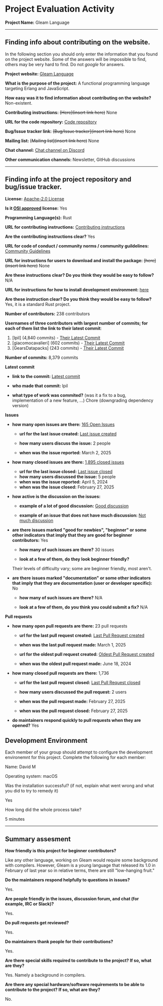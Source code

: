 # Project Evaluation Activity



__Project Name:__ Gleam Language


---

## Finding info about contributing on the website.

In the following section you should only enter the information that you
found on the project website. Some of the answers will be impossible to find, others
may be very hard to find. Do not _google_ for answers.

__Project website:__ [Gleam Language](https://gleam.run)


__What is the purpose of the project:__ A functional programming language targeting Erlang and JavaScript.


__How easy was it to find information about contributing on the website?__ Non-existent.


__Contributing instructions:__ ~~[Here](insert link here)~~ None

__URL for the code repository:__ [Code repository](https://github.com/gleam-lang/gleam)

__Bug/Issue tracker link:__ ~~[Bug/Issue tracker](insert link here)~~ None

__Mailing list:__ ~~[Mailing list](insert link here)~~ None

__Chat channel:__ [Chat channel on Discord](https://discord.gg/Fm8Pwmy)

__Other communication channels:__ Newsletter, GitHub discussions


---

## Finding info at the project repository and bug/issue tracker.

__License:__ [Apache-2.0 License](https://github.com/gleam-lang/gleam/blob/main/LICENCE)

__Is it [OSI approved](https://opensource.org/licenses/alphabetical) license:__ Yes

__Programming Language(s):__ Rust

__URL for contributing instructions:__ [Contributing instructions](https://github.com/gleam-lang/gleam/blob/main/CONTRIBUTING.md)

__Are the contributing instructions clear?__ Yes


__URL for code of conduct / community norms / community guildelines:__ [Community Guidelines](https://github.com/gleam-lang/gleam/blob/main/CODE_OF_CONDUCT.md)

__URL for instructions for users to download and install the package:__ ~~[here](insert link here)~~ None


__Are these instructions clear? Do you think they would be easy to follow?__ N/A


__URL for instructions for how to install development environment:__ [here](https://github.com/gleam-lang/gleam/blob/main/CONTRIBUTING.md)


__Are these instruction clear? Do you think they would be easy to follow?__
Yes, it is a standard Rust project.

__Number of contributors:__ 238 contributors


__Usernames of three contributors with largest number of commits; for
each of them list the link to their latest commit__:

1. [lpil] (4,840 commits) - [Their Latest Commit](https://github.com/gleam-lang/gleam/commit/0475308941779a3d3772fcb348c4d2e74f8d816f)
1. [giacomocavalieri] (602 commits) - [Their Latest Commit](https://github.com/gleam-lang/gleam/commit/611458ae74c1354a2fe8b4e08df5feaa91040850)
1. [GearsDatapacks] (243 commits) - [Their Latest Commit](https://github.com/gleam-lang/gleam/commit/8fe9e177cc4518b9a5be7dff0d79a62b5fdb1973)


__Number of commits:__ 8,379 commits

__Latest commit__ 

- __link to the commit:__ [Latest commit](https://github.com/gleam-lang/gleam/commit/0475308941779a3d3772fcb348c4d2e74f8d816f)

- __who made that commit:__ lpil

- __what type of work was commited?__ (was it a fix to a bug, implementation of a new feature, ...)
Chore (downgrading dependency version)

__Issues__

- __how many open issues are there:__ [165 Open Issues](https://github.com/gleam-lang/gleam/issues)

    - __url for the last issue created:__ [Last issue created](https://github.com/gleam-lang/gleam/issues/4296)

    - __how many users discuss the issue:__ 2 people
    
    - __when was the issue reported:__ March 2, 2025
    

- __how many closed issues are there:__ [1,895 closed issues](https://github.com/gleam-lang/gleam/issues?q=is%3Aissue%20state%3Aclosed)
    - __url for the last issue closed:__ [Last issue closed](https://github.com/gleam-lang/gleam/issues/2898)
    - __how many users discussed the issue:__ 5 people
    - __when was the issue reported:__ April 5, 2024
    - __when was the issue closed:__ February 27, 2025

- __how active is the discussion on the issues:__ 

    - __example of a lot of good discussion:__ [Good discussion](https://github.com/gleam-lang/gleam/issues/2535)
    
    - __example of an issue that does not have much discussion:__ [Not much discussion](https://github.com/gleam-lang/gleam/issues/1743)



- __are there issues marked "good for newbies", "beginner" or some other indicators that imply that they are good for beginner contributors:__ Yes

    - __how many of such issues are there?__ 30 issues
    
    - __look at a few of them, do they look beginner friendly?__ 

    Their levels of difficulty vary; some are beginner friendly, most aren't.



- __are there issues marked "documentation" or some other indicators that imply that they are documentation (user or developer specific):__ No

    - __how many of such issues are there?__ N/A
    
    - __look at a few of them, do you think you could submit a fix?__ N/A



__Pull requests__

- __how many open pull requests are there:__ 23 pull requests

    - __url for the last pull request created:__ [Last Pull Request created](https://github.com/gleam-lang/gleam/pull/4295)
    
    - __when was the last pull request made:__ March 1, 2025

    - __url for the oldest pull request created:__ [Oldest Pull Request created](https://github.com/gleam-lang/gleam/pull/3290)
    
    - __when was the oldest pull request made:__ June 18, 2024

- __how many closed pull requests are there:__ 1,736

    - __url for the last pull request closed:__ [Last Pull Request closed](https://github.com/gleam-lang/gleam/pull/4284)
    
    - __how many users discussed the pull request:__ 2 users
    
    - __when was the pull request made:__  February 27, 2025
    
    - __when was the pull request closed:__ February 27, 2025
    

- __do maintainers respond quickly to pull requests when they are opened?__ Yes


## Development Environment 

Each member of your group should attempt to configure the development environemnt 
for this project. Complete the following for each member:

Name: David M

Operating system: macOS

Was the installation successful? (if not, explain what went wrong and 
what you did to try to remedy it)

Yes

How long did the whole process take? 

5 minutes


---


## Summary assesment
__How friendly is this project for beginner contributors?__

Like any other language, working on Gleam would require some background with compilers. However, Gleam is a young language that released its 1.0 in February of last year so in relative terms, there are still "low-hanging fruit."

__Do the maintainers respond helpfully to questions in issues?__

Yes.

__Are people friendly in the issues, discussion forum, and chat (for example, IRC or Slack)?__

Yes.

__Do pull requests get reviewed?__

Yes.

__Do maintainers thank people for their contributions?__

Yes.

__Are there special skills required to contribute to the project? If so, what are they?__

Yes. Namely a background in compilers.

__Are there any special hardware/software requirements to be able to contribute to the project? If so, what are they?__

No.
